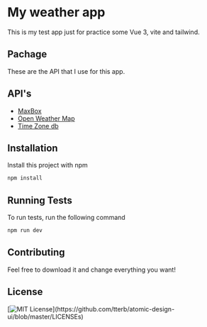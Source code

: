 # My weather app

This is my test app just for practice some Vue 3, vite and tailwind.

## Pachage

These are the API that I use for this app.

## API's

 - [MaxBox](https://www.mapbox.com/ )
 - [Open Weather Map](https://openweathermap.org/)
 - [Time Zone db](https://timezonedb.com/)




## Installation

Install this project with npm

```bash
npm install
```

## Running Tests

To run tests, run the following command

```bash
npm run dev

```


## Contributing

Feel free to download it and change everything you want!

## License
[![MIT License](https://img.shields.io/apm/l/atomic-design-ui.svg?)](https://github.com/tterb/atomic-design-ui/blob/master/LICENSEs)
